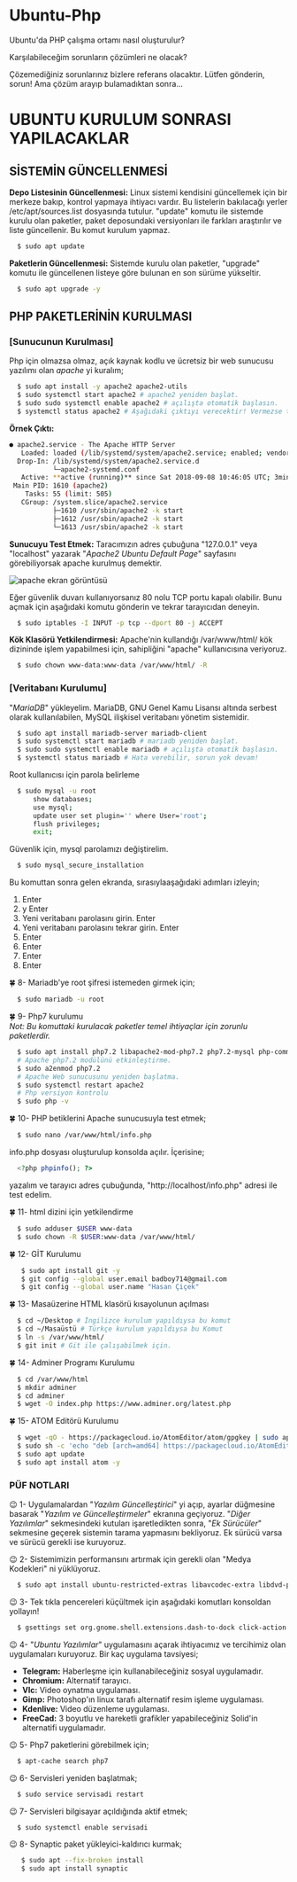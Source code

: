 

# Ubuntu-Php
Ubuntu'da PHP çalışma ortamı nasıl oluşturulur?

Karşılabileceğim sorunların çözümleri ne olacak?

Çözemediğiniz sorunlarınız bizlere referans olacaktır. Lütfen gönderin, sorun! Ama çözüm arayıp bulamadıktan sonra...

# UBUNTU KURULUM SONRASI YAPILACAKLAR

## SİSTEMİN GÜNCELLENMESİ
**Depo Listesinin Güncellenmesi:** Linux sistemi kendisini güncellemek için bir merkeze bakıp, kontrol yapmaya ihtiyacı vardır. Bu listelerin bakılacağı yerler /etc/apt/sources.list dosyasında tutulur. "update" komutu ile sistemde kurulu olan paketler, paket deposundaki versiyonları ile farkları araştırılır ve liste güncellenir. Bu komut kurulum yapmaz.

```bash
  $ sudo apt update
```

**Paketlerin Güncellenmesi:** Sistemde kurulu olan paketler, "upgrade" komutu ile güncellenen listeye göre bulunan en son sürüme yükseltir.

```bash  
  $ sudo apt upgrade -y
```

## PHP PAKETLERİNİN KURULMASI
### [Sunucunun  Kurulması]
Php için olmazsa olmaz, açık kaynak kodlu ve ücretsiz bir web sunucusu yazılımı olan *apache* yi kuralım;

```bash
  $ sudo apt install -y apache2 apache2-utils
  $ sudo systemctl start apache2 # apache2 yeniden başlat.
  $ sudo sudo systemctl enable apache2 # açılışta otomatik başlasın.
  $ systemctl status apache2 # Aşağıdaki çıktıyı verecektir! Vermezse telaşlanmayın!
```
**Örnek Çıktı:**
```bash
● apache2.service - The Apache HTTP Server
   Loaded: loaded (/lib/systemd/system/apache2.service; enabled; vendor preset: enabled)
  Drop-In: /lib/systemd/system/apache2.service.d
           └─apache2-systemd.conf
   Active: **active (running)** since Sat 2018-09-08 10:46:05 UTC; 3min 37s ago
 Main PID: 1610 (apache2)
    Tasks: 55 (limit: 505)
   CGroup: /system.slice/apache2.service
           ├─1610 /usr/sbin/apache2 -k start
           ├─1612 /usr/sbin/apache2 -k start
           └─1613 /usr/sbin/apache2 -k start
```
**Sunucuyu Test Etmek:** Taracımızın adres çubuğuna "127.0.0.1" veya "localhost" yazarak "*Apache2 Ubuntu Default Page*" sayfasını görebiliyorsak apache kurulmuş demektir.

![apache ekran görüntüsü](https://picasaweb.google.com/112486291856082212964/6709021558838523649#6709021559023597874 "apache_1")

Eğer güvenlik duvarı kullanıyorsanız 80 nolu TCP portu kapalı olabilir. Bunu açmak için aşağıdaki komutu gönderin ve tekrar tarayıcıdan deneyin.

```bash
  $ sudo iptables -I INPUT -p tcp --dport 80 -j ACCEPT
```

**Kök Klasörü Yetkilendirmesi:** Apache'nin kullandığı /var/www/html/ kök dizininde işlem yapabilmesi için, sahipliğini "apache" kullanıcısına veriyoruz.

```bash
  $ sudo chown www-data:www-data /var/www/html/ -R
```

### [Veritabanı Kurulumu]
"*MariaDB*" yükleyelim. MariaDB, GNU Genel Kamu Lisansı altında serbest olarak kullanılabilen, MySQL ilişkisel veritabanı yönetim sistemidir.

```bash
  $ sudo apt install mariadb-server mariadb-client
  $ sudo systemctl start mariadb # mariadb yeniden başlat.
  $ sudo sudo systemctl enable mariadb # açılışta otomatik başlasın.
  $ systemctl status mariadb # Hata verebilir, sorun yok devam!
```

Root kullanıcısı için parola belirleme

```bash
  $ sudo mysql -u root
      show databases;
      use mysql;
      update user set plugin='' where User='root';
      flush privileges;
      exit;
```

Güvenlik için, mysql parolamızı değiştirelim.

```bash
  $ sudo mysql_secure_installation   
```
Bu komuttan sonra gelen ekranda, sırasıylaaşağıdaki adımları izleyin;<br>

 1. Enter<br>
 2. y Enter
 3. Yeni veritabanı parolasını girin. Enter <br>
 4. Yeni veritabanı parolasını tekrar girin. Enter <br>
 5. Enter <br>
 6. Enter <br>
 7. Enter <br>
 8. Enter <br>

:four_leaf_clover: 8- Mariadb'ye root şifresi istemeden girmek için;

```bash
  $ sudo mariadb -u root
```

:four_leaf_clover: 9- Php7 kurulumu<br>
*Not: Bu komuttaki kurulacak paketler temel ihtiyaçlar için zorunlu paketlerdir.*

```bash
  $ sudo apt install php7.2 libapache2-mod-php7.2 php7.2-mysql php-common php7.2-cli php7.2-common php7.2-json php7.2-opcache php7.2-readline
  # Apache php7.2 modülünü etkinleştirme.
  $ sudo a2enmod php7.2
  # Apache Web sunucusunu yeniden başlatma.
  $ sudo systemctl restart apache2
  # Php versiyon kontrolu
  $ sudo php -v
```

:four_leaf_clover: 10- PHP betiklerini Apache sunucusuyla test etmek;

```bash
  $ sudo nano /var/www/html/info.php
```
info.php dosyası oluşturulup konsolda açılır. İçerisine;

```php
  <?php phpinfo(); ?>
```
yazalım ve tarayıcı adres çubuğunda, "http://localhost/info.php" adresi ile test edelim.

:four_leaf_clover: 11- html dizini için yetkilendirme

```bash
  $ sudo adduser $USER www-data
  $ sudo chown -R $USER:www-data /var/www/html/
```

:four_leaf_clover: 12- GİT Kurulumu

```bash
   $ sudo apt install git -y
   $ git config --global user.email badboy714@gmail.com
   $ git config --global user.name "Hasan Çiçek"
```

:four_leaf_clover: 13- Masaüzerine HTML klasörü kısayolunun açılması

```bash
  $ cd ~/Desktop # İngilizce kurulum yapıldıysa bu komut
  $ cd ~/Masaüstü # Türkçe kurulum yapıldıysa bu Komut
  $ ln -s /var/www/html/  
  $ git init # Git ile çalışabilmek için.
```

:four_leaf_clover: 14- Adminer Programı Kurulumu

```bash
  $ cd /var/www/html
  $ mkdir adminer
  $ cd adminer
  $ wget -O index.php https://www.adminer.org/latest.php
```

:four_leaf_clover: 15- ATOM Editörü Kurulumu

```bash
  $ wget -qO - https://packagecloud.io/AtomEditor/atom/gpgkey | sudo apt-key add -
  $ sudo sh -c 'echo "deb [arch=amd64] https://packagecloud.io/AtomEditor/atom/any/ any main" > /etc/apt/sources.list.d/atom.list'
  $ sudo apt update
  $ sudo apt install atom -y
```

### PÜF NOTLARI

:wink: 1- Uygulamalardan "*Yazılım Güncelleştirici*" yi açıp, ayarlar düğmesine basarak "*Yazılım ve Güncelleştirmeler*" ekranına geçiyoruz. "*Diğer Yazılımlar*" sekmesindeki kutuları işaretledikten sonra, "*Ek Sürücüler*" sekmesine geçerek sistemin tarama yapmasını bekliyoruz. Ek sürücü varsa ve sürücü gerekli ise kuruyoruz.

:wink: 2- Sistemimizin performansını artırmak için gerekli olan "Medya Kodekleri" ni yüklüyoruz.

```bash
  $ sudo apt install ubuntu-restricted-extras libavcodec-extra libdvd-pkg
```

:wink: 3- Tek tıkla pencereleri küçültmek için aşağıdaki komutları konsoldan yollayın!

```bash
  $ gsettings set org.gnome.shell.extensions.dash-to-dock click-action 'minimize'
```

:wink: 4- "*Ubuntu Yazılımlar*" uygulamasını açarak ihtiyacımız ve tercihimiz olan uygulamaları kuruyoruz. Bir kaç uygulama tavsiyesi;

- **Telegram:** Haberleşme için kullanabileceğiniz sosyal uygulamadır.
 - **Chromium:** Alternatif tarayıcı.
 - **Vlc:** Video oynatma uygulaması.
 - **Gimp:** Photoshop'ın linux tarafı alternatif resim işleme uygulaması.
 - **Kdenlive:** Video düzenleme uygulaması.
 - **FreeCad:** 3 boyutlu ve hareketli grafikler yapabileceğiniz Solid'in alternatifi uygulamadır.

:wink: 5- Php7 paketlerini görebilmek için;

```bash
  $ apt-cache search php7
```

:wink: 6- Servisleri yeniden başlatmak;

```bash
  $ sudo service servisadi restart
```

:wink: 7- Servisleri bilgisayar açıldığında aktif etmek;

```bash
  $ sudo systemctl enable servisadi
```

:wink: 8- Synaptic paket yükleyici-kaldırıcı kurmak;

```bash
   $ sudo apt --fix-broken install
   $ sudo apt install synaptic
```
